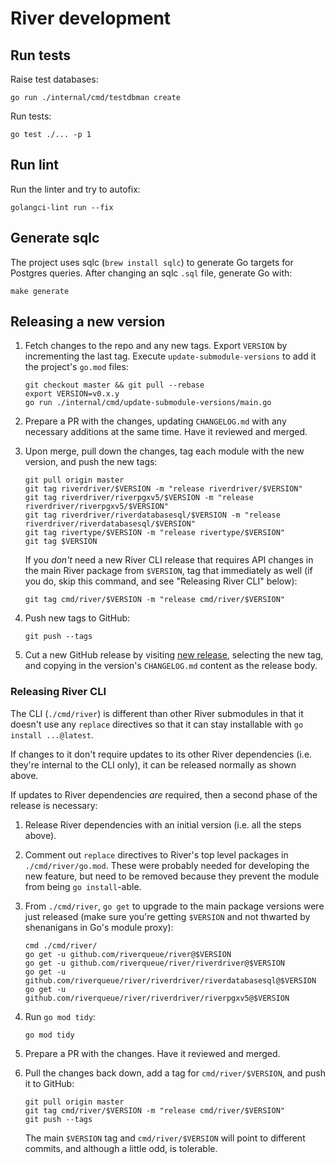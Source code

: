 # River development

## Run tests

Raise test databases:

    go run ./internal/cmd/testdbman create

Run tests:

    go test ./... -p 1

## Run lint

Run the linter and try to autofix:

    golangci-lint run --fix

## Generate sqlc

The project uses sqlc (`brew install sqlc`) to generate Go targets for Postgres
queries. After changing an sqlc `.sql` file, generate Go with:

    make generate

## Releasing a new version

1. Fetch changes to the repo and any new tags. Export `VERSION` by incrementing the last tag. Execute `update-submodule-versions` to add it the project's `go.mod` files:

    ```shell
    git checkout master && git pull --rebase
    export VERSION=v0.x.y
    go run ./internal/cmd/update-submodule-versions/main.go
    ```

2. Prepare a PR with the changes, updating `CHANGELOG.md` with any necessary additions at the same time. Have it reviewed and merged.

3. Upon merge, pull down the changes, tag each module with the new version, and push the new tags:


    ```shell
    git pull origin master
    git tag riverdriver/$VERSION -m "release riverdriver/$VERSION"
    git tag riverdriver/riverpgxv5/$VERSION -m "release riverdriver/riverpgxv5/$VERSION"
    git tag riverdriver/riverdatabasesql/$VERSION -m "release riverdriver/riverdatabasesql/$VERSION"
    git tag rivertype/$VERSION -m "release rivertype/$VERSION"
    git tag $VERSION
    ```

    If you _don't_ need a new River CLI release that requires API changes in the main River package from `$VERSION`, tag that immediately as well (if you do, skip this command, and see "Releasing River CLI" below):

    ```shell
    git tag cmd/river/$VERSION -m "release cmd/river/$VERSION"
    ```

4. Push new tags to GitHub:

    ```shell
    git push --tags
    ```

5. Cut a new GitHub release by visiting [new release](https://github.com/riverqueue/river/releases/new), selecting the new tag, and copying in the version's `CHANGELOG.md` content as the release body.

### Releasing River CLI

The CLI (`./cmd/river`) is different than other River submodules in that it doesn't use any `replace` directives so that it can stay installable with `go install ...@latest`.

If changes to it don't require updates to its other River dependencies (i.e. they're internal to the CLI only), it can be released normally as shown above.

If updates to River dependencies _are_ required, then a second phase of the release is necessary:

1. Release River dependencies with an initial version (i.e. all the steps above).

2. Comment out `replace` directives to River's top level packages in `./cmd/river/go.mod`. These were probably needed for developing the new feature, but need to be removed because they prevent the module from being `go install`-able.

3. From `./cmd/river`, `go get` to upgrade to the main package versions were just released (make sure you're getting `$VERSION` and not thwarted by shenanigans in Go's module proxy):

    ```shell
    cmd ./cmd/river/
    go get -u github.com/riverqueue/river@$VERSION
    go get -u github.com/riverqueue/river/riverdriver@$VERSION
    go get -u github.com/riverqueue/river/riverdriver/riverdatabasesql@$VERSION
    go get -u github.com/riverqueue/river/riverdriver/riverpgxv5@$VERSION
    ```

4. Run `go mod tidy`:

    ```shell
    go mod tidy
    ```

5. Prepare a PR with the changes. Have it reviewed and merged.

6. Pull the changes back down, add a tag for `cmd/river/$VERSION`, and push it to GitHub:

    ```shell
    git pull origin master
    git tag cmd/river/$VERSION -m "release cmd/river/$VERSION"
    git push --tags
    ```

    The main `$VERSION` tag and `cmd/river/$VERSION` will point to different commits, and although a little odd, is tolerable.
